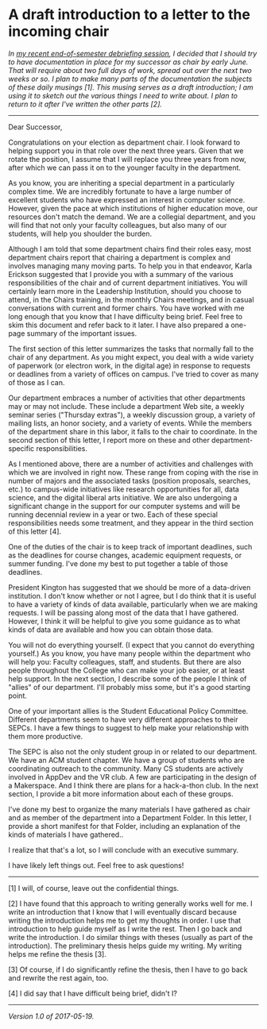 A draft introduction to a letter to the incoming chair
======================================================

*In [my recent end-of-semester debriefing session](reflections-2017-05), I
decided that I should try to have documentation in place for my successor
as chair by early June.  That will require about two full days of work,
spread out over the next two weeks or so.  I plan to make many parts of
the documentation the subjects of these daily musings [1].  This musing
serves as a draft introduction; I am using it to sketch out the various
things I need to write about.  I plan to return to it after I've written
the other parts [2].*

---

Dear Successor,

Congratulations on your election as department chair.  I look forward
to helping support you in that role over the next three years.  Given
that we rotate the position, I assume that I will replace you three
years from now, after which we can pass it on to the younger faculty
in the department.

As you know, you are inheriting a special department in a particularly
complex time.  We are incredibly fortunate to have a large number of 
excellent students who have expressed an interest in computer science.
However, given the pace at which institutions of higher education move,
our resources don't match the demand.  We are a collegial department,
and you will find that not only your faculty colleagues, but also many
of our students, will help you shoulder the burden.

Although I am told that some department chairs find their roles easy,
most department chairs report that chairing a department is complex
and involves managing many moving parts.  To help you in that endeavor,
Karla Erickson suggested that I provide you with a summary of the various
responsibilities of the chair and of current department initiatives.
You will certainly learn more in the Leadership Institution, should you
choose to attend, in the Chairs training, in the monthly Chairs meetings,
and in casual conversations with current and former chairs.  You have
worked with me long enough that you know that I have difficulty being
brief.  Feel free to skim this document and refer back to it later.  I
have also prepared a one-page summary of the important issues.

The first section of this letter summarizes the tasks that normally
fall to the chair of any department.  As you might expect, you deal with
a wide variety of paperwork (or electron work, in the digital age) in
response to requests or deadlines from a variety of offices on campus.
I've tried to cover as many of those as I can.

Our department embraces a number of activities that other departments
may or may not include.  These include a department Web site, a weekly
seminar series ("Thursday extras"), a weekly discussion group, a
variety of mailing lists, an honor society, and a variety of events.  While
the members of the department share in this labor, it falls to the chair
to coordinate.  In the second section of this letter, I report more on
these and other department-specific responsibilities.

As I mentioned above, there are a number of activities and challenges
with which we are involved in right now.  These range from coping with the
rise in number of majors and the associated tasks (position proposals,
searches, etc.) to campus-wide initiatives like research opportunities
for all, data science, and the digital liberal arts initiative.  We
are also undergoing a significant change in the support for our computer
systems and will be running decennial review in a year or two.  Each of
these special responsibilities needs some treatment, and they appear
in the third section of this letter [4].

One of the duties of the chair is to keep track of important deadlines,
such as the deadlines for course changes, academic equipment requests,
or summer funding.  I've done my best to put together a table of those
deadlines.

President Kington has suggested that we should be more of a data-driven
institution.  I don't know whether or not I agree, but I do think that
it is useful to have a variety of kinds of data available, particularly
when we are making requests.  I will be passing along most of the data that
I have gathered.  However, I think it will be helpful to give you some
guidance as to what kinds of data are available and how you can obtain
those data.

You will not do everything yourself.  (I expect that you cannot do
everything yourself.)  As you know, you have many people within the
department who will help you: Faculty colleagues, staff, and students.
But there are also people throughout the College who can make your
job easier, or at least help support.  In the next section, I describe
some of the people I think of "allies" of our department.  I'll probably
miss some, but it's a good starting point.

One of your important allies is the Student Educational Policy Committee.
Different departments seem to have very different approaches to their
SEPCs.  I have a few things to suggest to help make your relationship
with them more productive.

The SEPC is also not the only student group in or related to our
department.  We have an ACM student chapter.  We have a group of students
who are coordinating outreach to the community.  Many CS students are
actively involved in AppDev and the VR club.  A few are participating
in the design of a Makerspace.  And I think there are plans for a
hack-a-thon club.  In the next section, I provide a bit more information
about each of these groups.

I've done my best to organize the many materials I have gathered as chair
and as member of the department into a Department Folder.  In this letter,
I provide a short manifest for that Folder, including an explanation of
the kinds of materials I have gathered..

I realize that that's a lot, so I will conclude with an executive summary.

I have likely left things out.  Feel free to ask questions!

---

[1] I will, of course, leave out the confidential things.

[2] I have found that this approach to writing generally works
well for me.  I write an introduction that I know that I will eventually 
discard because writing the introduction helps me to get my thoughts
in order.  I use that introduction to help guide myself as I write the
rest.  Then I go back and write the introduction.  I do similar things
with theses (usually as part of the introduction).  The preliminary
thesis helps guide my writing.  My writing helps me refine the thesis [3].

[3] Of course, if I do significantly refine the thesis, then I have to
go back and rewrite the rest again, too.

[4] I did say that I have difficult being brief, didn't I?

---

*Version 1.0 of 2017-05-19.*
